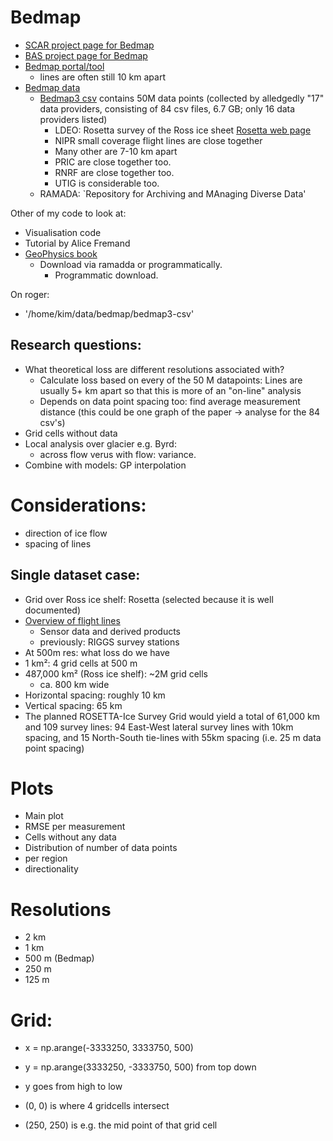 # Bedmap

- [SCAR project page for Bedmap](https://scar.org/science/excom/bedmap3)
- [BAS project page for Bedmap](https://www.bas.ac.uk/project/bedmap/#about)
- [Bedmap portal/tool](https://bedmap.scar.org/)
    - lines are often still 10 km apart
- [Bedmap data](https://www.bas.ac.uk/project/bedmap/#data)
    - [Bedmap3 csv](https://ramadda.data.bas.ac.uk/repository/entry/show?entryid=91523ff9-d621-46b3-87f7-ffb6efcd1847) contains 50M data points (collected by alledgedly "17" data providers, consisting of 84 csv files, 6.7 GB; only 16 data providers listed)
        - LDEO: Rosetta survey of the Ross ice sheet [Rosetta web page](https://www.ldeo.columbia.edu/res/pi/rosetta/)
        - NIPR small coverage flight lines are close together
        - Many other are 7-10 km apart
        - PRIC are close together too.
        - RNRF are close together too.
        - UTIG is considerable too.
    - RAMADA: `Repository for Archiving and MAnaging Diverse Data'

Other of my code to look at:
- Visualisation code
- Tutorial by Alice Fremand 
- [GeoPhysics book](https://antarctica.github.io/PDC_GeophysicsBook/BEDMAP/data_available.html)
    - Download via ramadda or programmatically.
        - Programmatic download.

On roger:
- '/home/kim/data/bedmap/bedmap3-csv'


## Research questions:
- What theoretical loss are different resolutions associated with?
    - Calculate loss based on every of the 50 M datapoints: Lines are usually 5+ km apart so that this is more of an "on-line" analysis
    - Depends on data point spacing too: find average measurement distance (this could be one graph of the paper -> analyse for the 84 csv's)
- Grid cells without data
- Local analysis over glacier e.g. Byrd: 
    - across flow verus with flow: variance.
- Combine with models: GP interpolation

# Considerations:
- direction of ice flow
- spacing of lines

## Single dataset case: 
- Grid over Ross ice shelf: Rosetta (selected because it is well documented) 
- [Overview of flight lines](http://wonder.ldeo.columbia.edu/data/ROSETTA-Ice/GridInformation/Map/ROSETTA-Ice_Grid_Flown_Map.pdf)
    - Sensor data and derived products
    - previously: RIGGS survey stations
- At 500m res: what loss do we have
- 1 km²: 4 grid cells at 500 m
- 487,000 km² (Ross ice shelf): ~2M grid cells
    - ca. 800 km wide
- Horizontal spacing: roughly 10 km
- Vertical spacing: 65 km
- The planned ROSETTA-Ice Survey Grid would yield a total of 61,000 km and 109 survey lines: 94 East-West lateral survey lines with 10km spacing, and 15 North-South tie-lines with 55km spacing (i.e. 25 m data point spacing)

# Plots
- Main plot
-   RMSE per measurement
-   Cells without any data
- Distribution of number of data points
- per region
- directionality

# Resolutions
- 2 km
- 1 km
- 500 m (Bedmap)
- 250 m
- 125 m 

# Grid:

- x = np.arange(-3333250, 3333750, 500)
- y = np.arange(3333250, -3333750, 500) from top down

- y goes from high to low
- (0, 0) is where 4 gridcells intersect
- (250, 250) is e.g. the mid point of that grid cell
